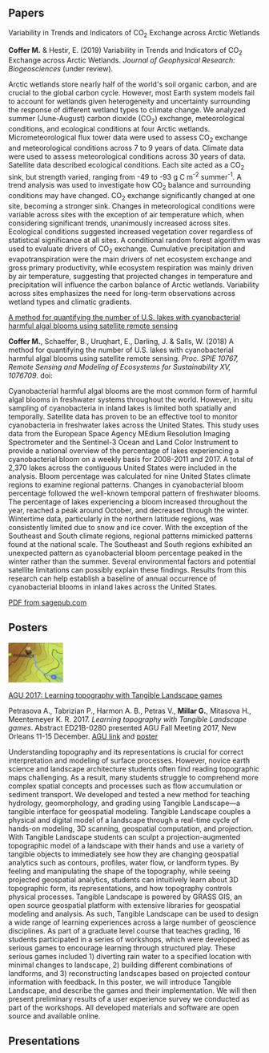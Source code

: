 ## Papers
 
Variability in Trends and Indicators of CO<sub>2</sub> Exchange across Arctic Wetlands

**Coffer M.** & Hestir, E. (2019) Variability in Trends and Indicators of CO<sub>2</sub> Exchange across Arctic Wetlands. _Journal of Geophysical Research: Biogeosciences_ (under review). 

Arctic wetlands store nearly half of the world's soil organic carbon, and are crucial to the global carbon cycle. However, most Earth system models fail to account for wetlands given heterogeneity and uncertainty surrounding the response of different wetland types to climate change. We analyzed summer (June-August) carbon dioxide (CO<sub>2</sub>) exchange, meteorological conditions, and ecological conditions at four Arctic wetlands. Micrometeorological flux tower data were used to assess CO<sub>2</sub> exchange and meteorological conditions across 7 to 9 years of data. Climate data were used to assess meteorological conditions across 30 years of data. Satellite data described ecological conditions. Each site acted as a CO<sub>2</sub> sink, but strength varied, ranging from -49 to -93 g C m<sup>-2</sup> summer<sup>-1</sup>. A trend analysis was used to investigate how CO<sub>2</sub> balance and surrounding conditions may have changed. CO<sub>2</sub> exchange significantly changed at one site, becoming a stronger sink. Changes in meteorological conditions were variable across sites with the exception of air temperature which, when considering significant trends, unanimously increased across sites. Ecological conditions suggested increased vegetation cover regardless of statistical significance at all sites. A conditional random forest algorithm was used to evaluate drivers of CO<sub>2</sub> exchange. Cumulative precipitation and evapotranspiration were the main drivers of net ecosystem exchange and gross primary productivity, while ecosystem respiration was mainly driven by air temperature, suggesting that projected changes in temperature and precipitation will influence the carbon balance of Arctic wetlands. Variability across sites emphasizes the need for long-term observations across wetland types and climatic gradients.


[A method for quantifying the number of U.S. lakes with cyanobacterial harmful algal blooms using satellite remote sensing](https://www.spiedigitallibrary.org/conference-proceedings-of-spie/10767/0000/A-method-for-quantifying-the-number-of-US-lakes-with/10.1117/12.2319669.short?SSO=1) 

**Coffer M.**, Schaeffer, B., Uruqhart, E., Darling, J. & Salls, W. (2018) A method for quantifying the number of U.S. lakes with cyanobacterial harmful algal blooms using satellite remote sensing. _Proc. SPIE 10767, Remote Sensing and Modeling of Ecosystems for Sustainability XV, 1076709_. doi: 

Cyanobacterial harmful algal blooms are the most common form of harmful algal blooms in freshwater systems throughout the world. However, in situ sampling of cyanobacteria in inland lakes is limited both spatially and temporally. Satellite data has proven to be an effective tool to monitor cyanobacteria in freshwater lakes across the United States. This study uses data from the European Space Agency MEdium Resolution Imaging Spectrometer and the Sentinel-3 Ocean and Land Color Instrument to provide a national overview of the percentage of lakes experiencing a cyanobacterial bloom on a weekly basis for 2008-2011 and 2017. A total of 2,370 lakes across the contiguous United States were included in the analysis. Bloom percentage was calculated for nine United States climate regions to examine regional patterns. Changes in cyanobacterial bloom percentage followed the well-known temporal pattern of freshwater blooms. The percentage of lakes experiencing a bloom increased throughout the year, reached a peak around October, and decreased through the winter. Wintertime data, particularly in the northern latitude regions, was consistently limited due to snow and ice cover. With the exception of the Southeast and South climate regions, regional patterns mimicked patterns found at the national scale. The Southeast and South regions exhibited an unexpected pattern as cyanobacterial bloom percentage peaked in the winter rather than the summer. Several environmental factors and potential satellite limitations can possibly explain these findings. Results from this research can help establish a baseline of annual occurrence of cyanobacterial blooms in inland lakes across the United States.
   
[PDF from sagepub.com](http://journals.sagepub.com/doi/pdf/10.1177/1541931213601939)

   
## Posters

![poster_illustration](publications_pictures/tangible_teaching.jpg)
   
[AGU 2017: Learning topography with Tangible Landscape games](https://github.com/petrasovaa/soil-visualization-poster)

Petrasova A., Tabrizian P., Harmon A. B., Petras V., **Millar G.**, Mitasova H., Meentemeyer K. R. 2017. _Learning topography with Tangible Landscape games_. Abstract ED21B-0280 presented AGU Fall Meeting 2017, New Orleans 11-15 December. [AGU link](https://agu.confex.com/agu/fm17/meetingapp.cgi/Paper/264949) and [poster](https://petrasovaa.github.io/agu-2017-tangible-teaching-poster/Petrasova_tangible.pdf)

Understanding topography and its representations is crucial for correct interpretation and modeling of surface processes. However, novice earth science and landscape architecture students often find reading topographic maps challenging. As a result, many students struggle to comprehend more complex spatial concepts and processes such as flow accumulation or sediment transport. We developed and tested a new method for teaching hydrology, geomorphology, and grading using Tangible Landscape—a tangible interface for geospatial modeling. Tangible Landscape couples a physical and digital model of a landscape through a real-time cycle of hands-on modeling, 3D scanning, geospatial computation, and projection. With Tangible Landscape students can sculpt a projection-augmented topographic model of a landscape with their hands and use a variety of tangible objects to immediately see how they are changing geospatial analytics such as contours, profiles, water flow, or landform types. By feeling and manipulating the shape of the topography, while seeing projected geospatial analytics, students can intuitively learn about 3D topographic form, its representations, and how topography controls physical processes. Tangible Landscape is powered by GRASS GIS, an open source geospatial platform with extensive libraries for geospatial modeling and analysis. As such, Tangible Landscape can be used to design a wide range of learning experiences across a large number of geoscience disciplines. As part of a graduate level course that teaches grading, 16 students participated in a series of workshops, which were developed as serious games to encourage learning through structured play. These serious games included 1) diverting rain water to a specified location with minimal changes to landscape, 2) building different combinations of landforms, and 3) reconstructing landscapes based on projected contour information with feedback. In this poster, we will introduce Tangible Landscape, and describe the games and their implementation. We will then present preliminary results of a user experience survey we conducted as part of the workshops. All developed materials and software are open source and available online.

## Presentations
